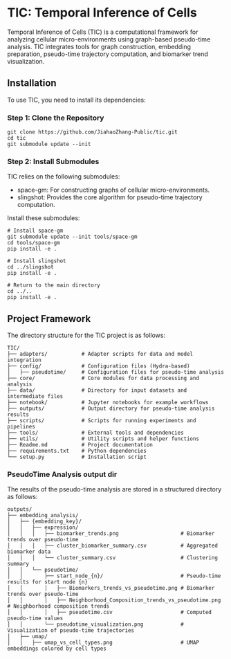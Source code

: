 # TIC: Temporal Inference of Cells
Temporal Inference of Cells (TIC) is a computational framework for analyzing cellular micro-environments using graph-based pseudo-time analysis. TIC integrates tools for graph construction, embedding preparation, pseudo-time trajectory computation, and biomarker trend visualization.

## Installation

To use TIC, you need to install its dependencies:

### Step 1: Clone the Repository
```
git clone https://github.com/JiahaoZhang-Public/tic.git
cd tic
git submodule update --init
```
### Step 2: Install Submodules
TIC relies on the following submodules:

* space-gm: For constructing graphs of cellular micro-environments.
* slingshot: Provides the core algorithm for pseudo-time trajectory computation.

Install these submodules:
```
# Install space-gm
git submodule update --init tools/space-gm
cd tools/space-gm
pip install -e .

# Install slingshot
cd ../slingshot
pip install -e .

# Return to the main directory
cd ../..
pip install -e .
```
## Project Framework
The directory structure for the TIC project is as follows:
```
TIC/
├── adapters/           # Adapter scripts for data and model integration
├── config/             # Configuration files (Hydra-based)
│   ├── pseudotime/     # Configuration files for pseudo-time analysis
├── core/               # Core modules for data processing and analysis
├── data/               # Directory for input datasets and intermediate files
├── notebook/           # Jupyter notebooks for example workflows
├── outputs/            # Output directory for pseudo-time analysis results
├── scripts/            # Scripts for running experiments and pipelines
├── tools/              # External tools and dependencies
├── utils/              # Utility scripts and helper functions
├── Readme.md           # Project documentation
├── requirements.txt    # Python dependencies
└── setup.py            # Installation script

```
### PseudoTime Analysis output dir
The results of the pseudo-time analysis are stored in a structured directory as follows:
```
outputs/
├── embedding_analysis/
│   ├── {embedding_key}/
│   │   ├── expression/
│   │   │   ├── biomarker_trends.png                    # Biomarker trends over pseudo-time
│   │   │   ├── cluster_biomarker_summary.csv           # Aggregated biomarker data
│   │   │   └── cluster_summary.csv                     # Clustering summary
│   │   └── pseudotime/
│   │       ├── start_node_{n}/                         # Pseudo-time results for start node {n}
│   │       │   ├── Biomarkers_trends_vs_pseudotime.png # Biomarker trends over pseudo-time
│   │       │   ├── Neighborhood_Composition_trends_vs_pseudotime.png # Neighborhood composition trends
│   │       │   ├── pseudotime.csv                      # Computed pseudo-time values
│   │       └── pseudotime_visualization.png            # Visualization of pseudo-time trajectories
│   ├── umap/
│   │   ├── umap_vs_cell_types.png                      # UMAP embeddings colored by cell types

```